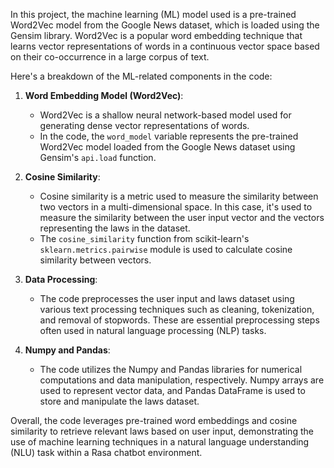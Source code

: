 In this project, the machine learning (ML) model used is a pre-trained Word2Vec model from the Google News dataset, which is loaded using the Gensim library. Word2Vec is a popular word embedding technique that learns vector representations of words in a continuous vector space based on their co-occurrence in a large corpus of text.

Here's a breakdown of the ML-related components in the code:

1. **Word Embedding Model (Word2Vec)**:
   - Word2Vec is a shallow neural network-based model used for generating dense vector representations of words.
   - In the code, the `word_model` variable represents the pre-trained Word2Vec model loaded from the Google News dataset using Gensim's `api.load` function.

2. **Cosine Similarity**:
   - Cosine similarity is a metric used to measure the similarity between two vectors in a multi-dimensional space. In this case, it's used to measure the similarity between the user input vector and the vectors representing the laws in the dataset.
   - The `cosine_similarity` function from scikit-learn's `sklearn.metrics.pairwise` module is used to calculate cosine similarity between vectors.

3. **Data Processing**:
   - The code preprocesses the user input and laws dataset using various text processing techniques such as cleaning, tokenization, and removal of stopwords. These are essential preprocessing steps often used in natural language processing (NLP) tasks.

4. **Numpy and Pandas**:
   - The code utilizes the Numpy and Pandas libraries for numerical computations and data manipulation, respectively. Numpy arrays are used to represent vector data, and Pandas DataFrame is used to store and manipulate the laws dataset.

Overall, the code leverages pre-trained word embeddings and cosine similarity to retrieve relevant laws based on user input, demonstrating the use of machine learning techniques in a natural language understanding (NLU) task within a Rasa chatbot environment.